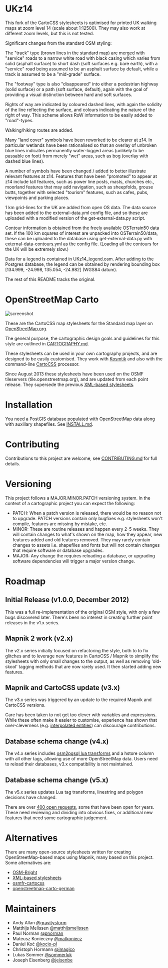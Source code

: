 # UKz14

This fork of the CartoCSS stylesheets is optimised for printed UK walking maps at zoom level 14
(scale about 1:12500). They may also work at different zoom levels, but this is not tested.

Significant changes from the standard OSM styling:

The "track" type (brown lines in the standard map) are merged with "service" roads to a narrow
white road with black casing which varies from solid (asphalt surface) to short dash (soft 
surfaces e.g. bare earth), with a "service" road being assumed to be an asphalt surface by default,
while a track is assumed to be a "mid-grade" surface.

The "footway" type is also "disappeared" into either a pedestrian highway (solid surface) or a path
(soft surface, default), again with the goal of providing a visual distinction between hard and soft
surfaces.

Rights of way are indicated by coloured dashed lines, with again the solidity of the line reflecting
the surface, and colours indicating the nature of the right of way. This scheme allows RoW information
to be easily added to "road"-types.

Walking/hiking routes are added.

Many "land cover" symbols have been reworked to be clearer at z14. In particular wetlands have
been rationalised so that an overlay of unbroken blue lines indicates permanently water-logged areas
(unlikely to be passable on foot) from merely "wet" areas, such as bog (overlay with dashed blue
lines). 

A number of symbols have been changed / added to better illustrate relevant features at z14. Features
that have been "promoted" to appear at z14 include tall features, such as power line posts, masts, churches
etc., moorland features that may add navigation, such as sheepfolds, grouse butts, together with
selected "tourism" features, such as cafes, pubs, viewpoints and parking places.

1 km grid-lines for the UK are added from open OS data. The data source has been added to the
external-data.yml config file, and so these are uploaded with a modified version of the
get-external-data.py script.

Contour information is obtained from the freely available OSTerrain50 data set. If the 100 km squares
of interest are unpacked into OSTerrain50/data, these can be uploaded to the database using get-external-data.py
with external-data-contours.yml as the config file. (Loading all the contours for the UK will be extremely slow.)

Data for a legend is contained in UKz14_legend.osm. After adding to the Postgres database, the legend
can be obtained by rendering bounding box \[134.999, -24.998, 135.054, -24.982\] (WGS84 datum).

The rest of this README tracks the original.  

# OpenStreetMap Carto

![screenshot](https://raw.github.com/gravitystorm/openstreetmap-carto/master/preview.png)

These are the CartoCSS map stylesheets for the Standard map layer on [OpenStreetMap.org](https://www.openstreetmap.org).

The general purpose, the cartographic design goals and guidelines for this style are outlined in [CARTOGRAPHY.md](CARTOGRAPHY.md).

These stylesheets can be used in your own cartography projects, and are designed
to be easily customised. They work with [Kosmtik](https://github.com/kosmtik/kosmtik)
 and also with the command-line [CartoCSS](https://github.com/mapbox/carto) processor.

Since August 2013 these stylesheets have been used on the OSMF tileservers (tile.openstreetmap.org), and
are updated from each point release. They supersede the previous [XML-based stylesheets](https://github.com/openstreetmap/mapnik-stylesheets).

# Installation

You need a PostGIS database populated with OpenStreetMap data along with auxillary shapefiles.
See [INSTALL.md](INSTALL.md).

# Contributing

Contributions to this project are welcome, see [CONTRIBUTING.md](CONTRIBUTING.md)
for full details.

# Versioning

This project follows a MAJOR.MINOR.PATCH versioning system. In the context of a
cartographic project you can expect the following:

* PATCH: When a patch version is released, there would be no reason not to
  upgrade. PATCH versions contain only bugfixes e.g. stylesheets won't compile,
  features are missing by mistake, etc.
* MINOR: These are routine releases and happen every 2-5 weeks. They will
  contain changes to what's shown on the map, how they appear, new features
  added and old features removed. They may rarely contain changes to assets i.e.
  shapefiles and fonts but will not contain changes that require software or
  database upgrades.
* MAJOR: Any change the requires reloading a database, or upgrading software
  dependencies will trigger a major version change.

# Roadmap

## Initial Release (v1.0.0, December 2012)

This was a full re-implementation of the original OSM style, with only a few bugs discovered later. There's been
no interest in creating further point releases in the v1.x series.

## Mapnik 2 work (v2.x)

The v2.x series initially focused on refactoring the style, both to to fix
glitches and to leverage new features in CartoCSS / Mapnik to simplify the
stylesheets with only small changes to the output, as well as removing 'old-skool'
tagging methods that are now rarely used. It then started adding new features.

## Mapnik and CartoCSS update (v3.x)

The v3.x series was triggered by an update to the required Mapnik and CartoCSS
versions.

Care has been taken to not get too clever with variables and expressions. While
these often make it easier to customise, experience has shown that over-cleverness
(e.g. [interpolated entities][cleverness]) can discourage contributions.

[issues]: https://github.com/gravitystorm/openstreetmap-carto/issues
[cleverness]: https://github.com/openstreetmap/mapnik-stylesheets/blob/master/inc/settings.xml.inc.template#L16

## Database schema change (v4.x)

The v4.x series includes [osm2pgsql lua transforms](https://github.com/openstreetmap/osm2pgsql/blob/master/docs/lua.md)
and a hstore column with all other tags, allowing use of more OpenStreetMap data. Users need
to reload their databases, v3.x compatibility is not maintained.

## Database schema change (v5.x)

The v5.x series updates Lua tag transforms, linestring and polygon decisions have changed.


There are over [400 open requests][issues], some that have been open for years.
These need reviewing and dividing into obvious fixes, or additional new features
that need some cartographic judgement.

# Alternatives

There are many open-source stylesheets written for creating OpenStreetMap-based
maps using Mapnik, many based on this project. Some alternatives are:

* [OSM-Bright](https://github.com/mapbox/osm-bright)
* [XML-based stylesheets](https://trac.openstreetmap.org/browser/subversion/applications/rendering/mapnik)
* [osmfr-cartocss](https://github.com/cquest/osmfr-cartocss)
* [openstreetmap-carto-german](https://github.com/giggls/openstreetmap-carto-de)

# Maintainers

* Andy Allan [@gravitystorm](https://github.com/gravitystorm/)
* Matthijs Melissen [@matthijsmelissen](https://github.com/matthijsmelissen/)
* Paul Norman [@pnorman](https://github.com/pnorman/)
* Mateusz Konieczny [@matkoniecz](https://github.com/matkoniecz/)
* Daniel Koć [@kocio-pl](https://github.com/kocio-pl)
* Christoph Hormann [@imagico](https://github.com/imagico)
* Lukas Sommer [@sommerluk](https://github.com/sommerluk)
* Joseph Eisenberg [@jeisenbe](https://github.com/jeisenbe)
